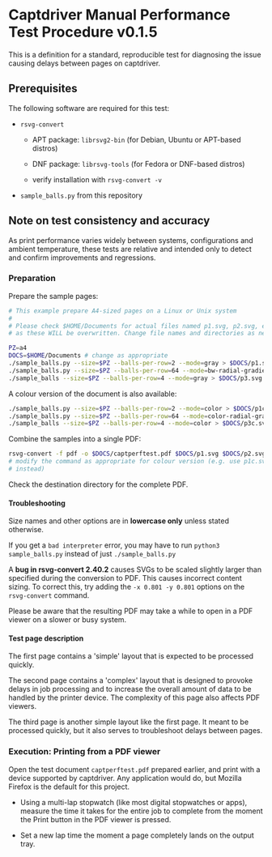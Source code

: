 # Captdriver Manual Performance Test Procedure v0.1.5

This is a definition for a standard, reproducible test for diagnosing the issue
causing delays between pages on captdriver.

## Prerequisites

The following software are required for this test:

* `rsvg-convert`

	* APT package: `librsvg2-bin`  (for Debian, Ubuntu or APT-based distros)

    * DNF package: `librsvg-tools` (for Fedora or DNF-based distros)

    * verify installation with `rsvg-convert -v`

* `sample_balls.py` from this repository

## Note on test consistency and accuracy

As print performance varies widely between systems, configurations and ambient
temperature, these tests are relative and intended only to detect and confirm
improvements and regressions.
  
### Preparation

Prepare the sample pages:

```sh
# This example prepare A4-sized pages on a Linux or Unix system
#
# Please check $HOME/Documents for actual files named p1.svg, p2.svg, etc...
# as these WILL be overwritten. Change file names and directories as needed.

PZ=a4
DOCS=$HOME/Documents # change as appropriate
./sample_balls.py --size=$PZ --balls-per-row=2 --mode=gray > $DOCS/p1.svg
./sample_balls.py --size=$PZ --balls-per-row=64 --mode=bw-radial-gradient > $DOCS/p2.svg
./sample_balls --size=$PZ --balls-per-row=4 --mode=gray > $DOCS/p3.svg
```

A colour version of the document is also available:

```sh
./sample_balls.py --size=$PZ --balls-per-row=2 --mode=color > $DOCS/p1c.svg
./sample_balls.py --size=$PZ --balls-per-row=64 --mode=color-radial-gradient > $DOCS/p2c.svg
./sample_balls --size=$PZ --balls-per-row=4 --mode=color > $DOCS/p3c.svg

```

Combine the samples into a single PDF:

```sh
rsvg-convert -f pdf -o $DOCS/captperftest.pdf $DOCS/p1.svg $DOCS/p2.svg $DOCS/p3.svg
# modify the command as appropriate for colour version (e.g. use p1c.svg, ...
# instead)
```

Check the destination directory for the complete PDF.

#### Troubleshooting

Size names and other options are in **lowercase only** unless stated otherwise.

If you get a `bad interpreter` error, you may have to run
`python3 sample_balls.py` instead of just `./sample_balls.py`

A **bug in rsvg-convert 2.40.2** causes SVGs to be scaled slightly larger than
specified during the conversion to PDF. This causes incorrect content sizing.
To correct this, try adding the `-x 0.801 -y 0.801` options on the
`rsvg-convert` command.

Please be aware that the resulting PDF may take a while to open in a PDF viewer
on a slower or busy system.

#### Test page description

The first page contains a 'simple' layout that is expected to be processed
quickly.

The second page contains a 'complex' layout that is designed to provoke delays
in job processing and to increase the overall amount of data to be handled by
the printer device. The complexity of this page also affects PDF viewers.

The third page is another simple layout like the first page. It meant to be
processed quickly, but it also serves to troubleshoot delays between pages.

### Execution: Printing from a PDF viewer

Open the test document ``captperftest.pdf`` prepared earlier, and print with
a device supported by captdriver. Any application would do, but Mozilla Firefox
is the default for this project.

* Using a multi-lap stopwatch (like most digital stopwatches or apps), measure
  the time it takes for the entire job to complete from the moment the Print
  button in the PDF viewer is pressed.
  
* Set a new lap time the moment a page completely lands on the output tray.

